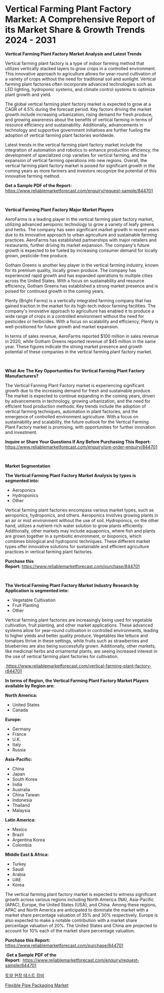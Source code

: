 <p><h1>Vertical Farming Plant Factory Market: A Comprehensive Report of its Market Share & Growth Trends 2024 - 2031</h1></p><p><strong>Vertical Farming Plant Factory Market Analysis and Latest Trends</strong></p>
<p><p>Vertical farming plant factory is a type of indoor farming method that utilizes vertically stacked layers to grow crops in a controlled environment. This innovative approach to agriculture allows for year-round cultivation of a variety of crops without the need for traditional soil and sunlight. Vertical farming plant factories often incorporate advanced technologies such as LED lighting, hydroponic systems, and climate control systems to optimize plant growth and yield.</p><p>The global vertical farming plant factory market is expected to grow at a CAGR of 4.5% during the forecast period. Key factors driving the market growth include increasing urbanization, rising demand for fresh produce, and growing awareness about the benefits of vertical farming in terms of resource efficiency and sustainability. Additionally, advancements in technology and supportive government initiatives are further fueling the adoption of vertical farming plant factories worldwide.</p><p>Latest trends in the vertical farming plant factory market include the integration of automation and robotics to enhance production efficiency, the development of specialized crop varieties for vertical farming, and the expansion of vertical farming operations into new regions. Overall, the vertical farming plant factory market is poised for significant growth in the coming years as more farmers and investors recognize the potential of this innovative farming method.</p></p>
<p><strong>Get a Sample PDF of the Report:&nbsp;</strong> <a href="https://www.reliablemarketforecast.com/enquiry/request-sample/844701">https://www.reliablemarketforecast.com/enquiry/request-sample/844701</a></p>
<p>&nbsp;</p>
<p><strong>Vertical Farming Plant Factory Major Market Players</strong></p>
<p><p>AeroFarms is a leading player in the vertical farming plant factory market, utilizing advanced aeroponic technology to grow a variety of leafy greens and herbs. The company has seen significant market growth in recent years due to its innovative approach to urban agriculture and sustainable farming practices. AeroFarms has established partnerships with major retailers and restaurants, further driving its market expansion. The company's future growth is expected to be fueled by increasing consumer demand for locally grown, pesticide-free produce.</p><p>Gotham Greens is another key player in the vertical farming industry, known for its premium quality, locally grown produce. The company has experienced rapid growth and has expanded operations to multiple cities across the United States. With a focus on sustainability and resource efficiency, Gotham Greens has established a strong market presence and is poised for continued growth in the coming years.</p><p>Plenty (Bright Farms) is a vertically integrated farming company that has gained traction in the market for its high-tech indoor farming facilities. The company's innovative approach to agriculture has enabled it to produce a wide range of crops in a controlled environment without the need for pesticides or herbicides. With a focus on scalability and efficiency, Plenty is well-positioned for future growth and market expansion.</p><p>In terms of sales revenue, AeroFarms reported $100 million in sales revenue in 2020, while Gotham Greens reported revenue of $45 million in the same year. These figures indicate the strong market presence and growth potential of these companies in the vertical farming plant factory market.</p></p>
<p>&nbsp;</p>
<p><strong>What Are The Key Opportunities For Vertical Farming Plant Factory Manufacturers?</strong></p>
<p><p>The Vertical Farming Plant Factory market is experiencing significant growth due to the increasing demand for fresh and sustainable produce. The market is expected to continue expanding in the coming years, driven by advancements in technology, growing urbanization, and the need for efficient food production methods. Key trends include the adoption of vertical farming techniques, automation in plant factories, and the emergence of controlled environment agriculture. With a focus on sustainability and scalability, the future outlook for the Vertical Farming Plant Factory market is promising, with opportunities for further innovation and investment.</p></p>
<p><strong>Inquire or Share Your Questions If Any Before Purchasing This Report:</strong> <a href="https://www.reliablemarketforecast.com/enquiry/pre-order-enquiry/844701">https://www.reliablemarketforecast.com/enquiry/pre-order-enquiry/844701</a></p>
<p>&nbsp;</p>
<p><strong>Market Segmentation</strong></p>
<p><strong>The Vertical Farming Plant Factory Market Analysis by types is segmented into:</strong></p>
<p><ul><li>Aeroponics</li><li>Hydroponics</li><li>Other</li></ul></p>
<p><p>Vertical farming plant factories encompass various market types, such as aeroponics, hydroponics, and others. Aeroponics involves growing plants in an air or mist environment without the use of soil. Hydroponics, on the other hand, utilizes a nutrient-rich water solution to grow plants efficiently. Additionally, other markets may include aquaponics, where fish and plants are grown together in a symbiotic environment, or bioponics, which combines biological and hydroponic techniques. These different market types offer innovative solutions for sustainable and efficient agriculture practices in vertical farming plant factories.</p></p>
<p><strong>Purchase this Report:&nbsp;</strong><a href="https://www.reliablemarketforecast.com/purchase/844701">https://www.reliablemarketforecast.com/purchase/844701</a></p>
<p>&nbsp;</p>
<p><strong>The Vertical Farming Plant Factory Market Industry Research by Application is segmented into:</strong></p>
<p><ul><li>Vegetable Cultivation</li><li>Fruit Planting</li><li>Other</li></ul></p>
<p><p>Vertical farming plant factories are increasingly being used for vegetable cultivation, fruit planting, and other market applications. These advanced systems allow for year-round cultivation in controlled environments, leading to higher yields and better quality produce. Vegetables like lettuce and tomatoes thrive in these settings, while fruits such as strawberries and blueberries are also being successfully grown. Additionally, other markets, like medicinal herbs and ornamental plants, are seeing increased interest in the use of vertical farming plant factories for cultivation.</p></p>
<p><a href="https://www.reliablemarketforecast.com/vertical-farming-plant-factory-r844701">&nbsp;https://www.reliablemarketforecast.com/vertical-farming-plant-factory-r844701</a></p>
<p><strong>In terms of Region, the Vertical Farming Plant Factory Market Players available by Region are:</strong></p>
<p>
    <p> <strong> North America: </strong>
        <ul>
            <li>United States</li>
            <li>Canada</li>
        </ul>
        </p> 
    <p> <strong> Europe: </strong>
        <ul>
            <li>Germany</li>
            <li>France</li>
            <li>U.K.</li>
            <li>Italy</li>
            <li>Russia</li>
        </ul>
        </p> 
    <p> <strong> Asia-Pacific: </strong>
        <ul>
            <li>China</li>
            <li>Japan</li>
            <li>South Korea</li>
            <li>India</li>
            <li>Australia</li>
            <li>China Taiwan</li>
            <li>Indonesia</li>
            <li>Thailand</li>
            <li>Malaysia</li>
        </ul>
        </p> 
    <p> <strong> Latin America: </strong>
        <ul>
            <li>Mexico</li>
            <li>Brazil</li>
            <li>Argentina Korea</li>
            <li>Colombia</li>
        </ul>
        </p> 
    <p> <strong> Middle East & Africa: </strong>
        <ul>
            <li>Turkey</li>
            <li>Saudi</li>
            <li>Arabia</li>
            <li>UAE</li>
            <li>Korea</li>
        </ul>
    </p>
    </p>
<p><p>The vertical farming plant factory market is expected to witness significant growth across various regions including North America (NA), Asia-Pacific (APAC), Europe, the United States (USA), and China. Among these regions, APAC and North America are anticipated to dominate the market with a market share percentage valuation of 35% and 30% respectively. Europe is also expected to make a notable contribution with a market share percentage valuation of 20%. The United States and China are projected to account for 10% each of the market share percentage valuation.</p></p>
<p><strong>Purchase this Report: </strong><a href="https://www.reliablemarketforecast.com/purchase/844701">https://www.reliablemarketforecast.com/purchase/844701</a></p>
<p>&nbsp;<strong>Get a Sample PDF of the Report:&nbsp;&nbsp;</strong><a href="https://www.reliablemarketforecast.com/enquiry/request-sample/844701">https://www.reliablemarketforecast.com/enquiry/request-sample/844701</a></p>
<p><strong></strong></p>
<p><p><a href="https://github.com/mpodehpw07370073/Market-Research-Report-List-3/blob/main/84147283238.md">토양 현장 테스트 장비</a></p><p><a href="https://issuu.com/reportprime-2/docs/flexible-pipe-packaging-market-size-2030.pptx">Flexible Pipe Packaging Market</a></p></p>